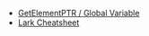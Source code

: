 - [GetElementPTR / Global Variable](https://wiki.aalto.fi/pages/viewpage.action?pageId=55377710)
- [Lark Cheatsheet](https://github.com/lark-parser/lark/blob/master/docs/lark_cheatsheet.pdf)